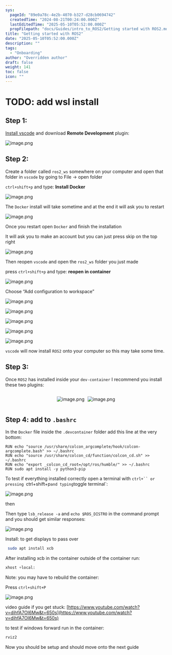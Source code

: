 ```yaml
---
sys:
  pageId: "89e0a78c-4e2b-4070-b327-d28cb0694742"
  createdTime: "2024-08-21T00:24:00.000Z"
  lastEditedTime: "2025-05-10T05:52:00.000Z"
  propFilepath: "docs/Guides/intro_to_ROS2/Getting started with ROS2.md"
title: "Getting started with ROS2"
date: "2025-05-10T05:52:00.000Z"
description: ""
tags:
  - "Onboarding"
author: "Overridden author"
draft: false
weight: 141
toc: false
icon: ""
---
```


# TODO: add wsl install

## Step 1:

[Install vscode](https://code.visualstudio.com/download) and download **Remote Development** plugin:

![image.png](https://prod-files-secure.s3.us-west-2.amazonaws.com/d518164a-d88e-44d1-a4ee-3adb3bd8bce0/efb52993-1881-4a40-b95e-6f020334f022/image.png?X-Amz-Algorithm=AWS4-HMAC-SHA256&X-Amz-Content-Sha256=UNSIGNED-PAYLOAD&X-Amz-Credential=ASIAZI2LB46622OYFK72%2F20250711%2Fus-west-2%2Fs3%2Faws4_request&X-Amz-Date=20250711T042658Z&X-Amz-Expires=3600&X-Amz-Security-Token=IQoJb3JpZ2luX2VjEMP%2F%2F%2F%2F%2F%2F%2F%2F%2F%2FwEaCXVzLXdlc3QtMiJHMEUCIQCUAdC5x%2F5jbDgeqEfNXxmp3bk%2BxSHO5G5wh9Gwajhm0QIgKNEBF5KUiqQxwjjkUnAHBiq16fUma48rx1mjjl2KnJwqiAQIzP%2F%2F%2F%2F%2F%2F%2F%2F%2F%2FARAAGgw2Mzc0MjMxODM4MDUiDMRgG5IfJdV4ri%2FuhCrcA0aJmn2iIGMAJYXpd5ZhIqMVSbfLVHZMRkMdJ5k%2BzJwC%2B38jOxllgtFZySDBFeETyrscnS3dc6JVeXV%2B4HMKg7blPZ%2FBPyswtLqh1d%2BOS%2FUV%2FXgo2M0b7iG8sbhF%2Ba%2BbLMM73wpDJmuM1IQ8wb%2F81QuvJqki%2FccTj71ZteUlKBsbcx7DqohUBpe8PuzVa%2FZX1LZylzMyc8Xa3OKnyjw9hYwB7Ozxo9vDAurLn9BS69uv4GYuTlCYItj%2BaxHo985lDOSwM8K4LqEKvEjMQBVBWi1dOUcmPP6sKEH90GdIexqwsVdqvYaPwyhOb7gmIfABjAXuAPWOaGxBuZBZUNHh06%2Fc5Y3EG%2FAgNkJJImbbtzW2gi%2BZvOzEdCH%2FrjIGCsGJpUUP3ocO7Ai%2FLOgHCvsx9ZCGwM5C3OhMLAD9ougMZp0Aj%2FArNaOQxuBgDecIsS4XnU6FXlkRRMFdDf5D4LAcpuM0elctBsbU2v6BdAddzHhwgj3bDraKi9%2BqZBXg6Y0WUSBR0CyxBreLHJKCwy6KDDR%2Fah32Y9dk9dJDJlkVsjctxTqJnTbH%2FvJUOB0IQVcLQqp759R0VxhMYu6awIQVG80BGZEOmLID4JFrNOFThiWGBp1C1c67LY1GWTIUMPH8wcMGOqUBQVH24yyM6UWKbDVEMuXGjOVMUpr8vbm37KsioWY%2FdmOubshYS50FqnZJkpbJ5H%2FloXS2v2HOQT6eTaLDcWelw5eEO9w5zXHuSLMaKWPg6Ay2ARBQObzuwSTbTPGerPva9ABL2POI1c%2BiGatvgavNe2y%2Fcw5OxXAgSXqp6G%2F38wlgF0rIeqh%2FbcEaLx3r4lmPpnhzE%2BWI5%2Bqnlnjg7SOYxO98gq23&X-Amz-Signature=56f426b0b02a1c69d969d5f714155bd795cbe2d2001726459e9b3dfbfb9d150d&X-Amz-SignedHeaders=host&x-amz-checksum-mode=ENABLED&x-id=GetObject)

## Step 2:

Create a folder called `ros2_ws` somewhere on your computer and open that folder in `vscode` by going to File → open folder 

`ctrl+shift+p` and type: **Install Docker**

![image.png](https://prod-files-secure.s3.us-west-2.amazonaws.com/d518164a-d88e-44d1-a4ee-3adb3bd8bce0/2269dc0e-1cd5-47ff-bceb-c04ad9b2eab0/image.png?X-Amz-Algorithm=AWS4-HMAC-SHA256&X-Amz-Content-Sha256=UNSIGNED-PAYLOAD&X-Amz-Credential=ASIAZI2LB46622OYFK72%2F20250711%2Fus-west-2%2Fs3%2Faws4_request&X-Amz-Date=20250711T042658Z&X-Amz-Expires=3600&X-Amz-Security-Token=IQoJb3JpZ2luX2VjEMP%2F%2F%2F%2F%2F%2F%2F%2F%2F%2FwEaCXVzLXdlc3QtMiJHMEUCIQCUAdC5x%2F5jbDgeqEfNXxmp3bk%2BxSHO5G5wh9Gwajhm0QIgKNEBF5KUiqQxwjjkUnAHBiq16fUma48rx1mjjl2KnJwqiAQIzP%2F%2F%2F%2F%2F%2F%2F%2F%2F%2FARAAGgw2Mzc0MjMxODM4MDUiDMRgG5IfJdV4ri%2FuhCrcA0aJmn2iIGMAJYXpd5ZhIqMVSbfLVHZMRkMdJ5k%2BzJwC%2B38jOxllgtFZySDBFeETyrscnS3dc6JVeXV%2B4HMKg7blPZ%2FBPyswtLqh1d%2BOS%2FUV%2FXgo2M0b7iG8sbhF%2Ba%2BbLMM73wpDJmuM1IQ8wb%2F81QuvJqki%2FccTj71ZteUlKBsbcx7DqohUBpe8PuzVa%2FZX1LZylzMyc8Xa3OKnyjw9hYwB7Ozxo9vDAurLn9BS69uv4GYuTlCYItj%2BaxHo985lDOSwM8K4LqEKvEjMQBVBWi1dOUcmPP6sKEH90GdIexqwsVdqvYaPwyhOb7gmIfABjAXuAPWOaGxBuZBZUNHh06%2Fc5Y3EG%2FAgNkJJImbbtzW2gi%2BZvOzEdCH%2FrjIGCsGJpUUP3ocO7Ai%2FLOgHCvsx9ZCGwM5C3OhMLAD9ougMZp0Aj%2FArNaOQxuBgDecIsS4XnU6FXlkRRMFdDf5D4LAcpuM0elctBsbU2v6BdAddzHhwgj3bDraKi9%2BqZBXg6Y0WUSBR0CyxBreLHJKCwy6KDDR%2Fah32Y9dk9dJDJlkVsjctxTqJnTbH%2FvJUOB0IQVcLQqp759R0VxhMYu6awIQVG80BGZEOmLID4JFrNOFThiWGBp1C1c67LY1GWTIUMPH8wcMGOqUBQVH24yyM6UWKbDVEMuXGjOVMUpr8vbm37KsioWY%2FdmOubshYS50FqnZJkpbJ5H%2FloXS2v2HOQT6eTaLDcWelw5eEO9w5zXHuSLMaKWPg6Ay2ARBQObzuwSTbTPGerPva9ABL2POI1c%2BiGatvgavNe2y%2Fcw5OxXAgSXqp6G%2F38wlgF0rIeqh%2FbcEaLx3r4lmPpnhzE%2BWI5%2Bqnlnjg7SOYxO98gq23&X-Amz-Signature=826d70e4ce066f624a55b36a18ed0de92123ac53c0a74ab17688b1561638e94f&X-Amz-SignedHeaders=host&x-amz-checksum-mode=ENABLED&x-id=GetObject)

The `Docker` install will take sometime and at the end it will ask you to restart

![image.png](https://prod-files-secure.s3.us-west-2.amazonaws.com/d518164a-d88e-44d1-a4ee-3adb3bd8bce0/ed233f78-be33-4b1f-b89c-9c346c0e961e/image.png?X-Amz-Algorithm=AWS4-HMAC-SHA256&X-Amz-Content-Sha256=UNSIGNED-PAYLOAD&X-Amz-Credential=ASIAZI2LB46622OYFK72%2F20250711%2Fus-west-2%2Fs3%2Faws4_request&X-Amz-Date=20250711T042658Z&X-Amz-Expires=3600&X-Amz-Security-Token=IQoJb3JpZ2luX2VjEMP%2F%2F%2F%2F%2F%2F%2F%2F%2F%2FwEaCXVzLXdlc3QtMiJHMEUCIQCUAdC5x%2F5jbDgeqEfNXxmp3bk%2BxSHO5G5wh9Gwajhm0QIgKNEBF5KUiqQxwjjkUnAHBiq16fUma48rx1mjjl2KnJwqiAQIzP%2F%2F%2F%2F%2F%2F%2F%2F%2F%2FARAAGgw2Mzc0MjMxODM4MDUiDMRgG5IfJdV4ri%2FuhCrcA0aJmn2iIGMAJYXpd5ZhIqMVSbfLVHZMRkMdJ5k%2BzJwC%2B38jOxllgtFZySDBFeETyrscnS3dc6JVeXV%2B4HMKg7blPZ%2FBPyswtLqh1d%2BOS%2FUV%2FXgo2M0b7iG8sbhF%2Ba%2BbLMM73wpDJmuM1IQ8wb%2F81QuvJqki%2FccTj71ZteUlKBsbcx7DqohUBpe8PuzVa%2FZX1LZylzMyc8Xa3OKnyjw9hYwB7Ozxo9vDAurLn9BS69uv4GYuTlCYItj%2BaxHo985lDOSwM8K4LqEKvEjMQBVBWi1dOUcmPP6sKEH90GdIexqwsVdqvYaPwyhOb7gmIfABjAXuAPWOaGxBuZBZUNHh06%2Fc5Y3EG%2FAgNkJJImbbtzW2gi%2BZvOzEdCH%2FrjIGCsGJpUUP3ocO7Ai%2FLOgHCvsx9ZCGwM5C3OhMLAD9ougMZp0Aj%2FArNaOQxuBgDecIsS4XnU6FXlkRRMFdDf5D4LAcpuM0elctBsbU2v6BdAddzHhwgj3bDraKi9%2BqZBXg6Y0WUSBR0CyxBreLHJKCwy6KDDR%2Fah32Y9dk9dJDJlkVsjctxTqJnTbH%2FvJUOB0IQVcLQqp759R0VxhMYu6awIQVG80BGZEOmLID4JFrNOFThiWGBp1C1c67LY1GWTIUMPH8wcMGOqUBQVH24yyM6UWKbDVEMuXGjOVMUpr8vbm37KsioWY%2FdmOubshYS50FqnZJkpbJ5H%2FloXS2v2HOQT6eTaLDcWelw5eEO9w5zXHuSLMaKWPg6Ay2ARBQObzuwSTbTPGerPva9ABL2POI1c%2BiGatvgavNe2y%2Fcw5OxXAgSXqp6G%2F38wlgF0rIeqh%2FbcEaLx3r4lmPpnhzE%2BWI5%2Bqnlnjg7SOYxO98gq23&X-Amz-Signature=e6eb2caad69c346b478bc81ba6617fab16230a347c94accfeccda66523fa8bcf&X-Amz-SignedHeaders=host&x-amz-checksum-mode=ENABLED&x-id=GetObject)

Once you restart open `Docker` and finish the installation

It will ask you to make an account but you can just press skip on the top right

![image.png](https://prod-files-secure.s3.us-west-2.amazonaws.com/d518164a-d88e-44d1-a4ee-3adb3bd8bce0/21010ad9-1659-4fd9-9f59-9932a09b2a3d/image.png?X-Amz-Algorithm=AWS4-HMAC-SHA256&X-Amz-Content-Sha256=UNSIGNED-PAYLOAD&X-Amz-Credential=ASIAZI2LB46622OYFK72%2F20250711%2Fus-west-2%2Fs3%2Faws4_request&X-Amz-Date=20250711T042658Z&X-Amz-Expires=3600&X-Amz-Security-Token=IQoJb3JpZ2luX2VjEMP%2F%2F%2F%2F%2F%2F%2F%2F%2F%2FwEaCXVzLXdlc3QtMiJHMEUCIQCUAdC5x%2F5jbDgeqEfNXxmp3bk%2BxSHO5G5wh9Gwajhm0QIgKNEBF5KUiqQxwjjkUnAHBiq16fUma48rx1mjjl2KnJwqiAQIzP%2F%2F%2F%2F%2F%2F%2F%2F%2F%2FARAAGgw2Mzc0MjMxODM4MDUiDMRgG5IfJdV4ri%2FuhCrcA0aJmn2iIGMAJYXpd5ZhIqMVSbfLVHZMRkMdJ5k%2BzJwC%2B38jOxllgtFZySDBFeETyrscnS3dc6JVeXV%2B4HMKg7blPZ%2FBPyswtLqh1d%2BOS%2FUV%2FXgo2M0b7iG8sbhF%2Ba%2BbLMM73wpDJmuM1IQ8wb%2F81QuvJqki%2FccTj71ZteUlKBsbcx7DqohUBpe8PuzVa%2FZX1LZylzMyc8Xa3OKnyjw9hYwB7Ozxo9vDAurLn9BS69uv4GYuTlCYItj%2BaxHo985lDOSwM8K4LqEKvEjMQBVBWi1dOUcmPP6sKEH90GdIexqwsVdqvYaPwyhOb7gmIfABjAXuAPWOaGxBuZBZUNHh06%2Fc5Y3EG%2FAgNkJJImbbtzW2gi%2BZvOzEdCH%2FrjIGCsGJpUUP3ocO7Ai%2FLOgHCvsx9ZCGwM5C3OhMLAD9ougMZp0Aj%2FArNaOQxuBgDecIsS4XnU6FXlkRRMFdDf5D4LAcpuM0elctBsbU2v6BdAddzHhwgj3bDraKi9%2BqZBXg6Y0WUSBR0CyxBreLHJKCwy6KDDR%2Fah32Y9dk9dJDJlkVsjctxTqJnTbH%2FvJUOB0IQVcLQqp759R0VxhMYu6awIQVG80BGZEOmLID4JFrNOFThiWGBp1C1c67LY1GWTIUMPH8wcMGOqUBQVH24yyM6UWKbDVEMuXGjOVMUpr8vbm37KsioWY%2FdmOubshYS50FqnZJkpbJ5H%2FloXS2v2HOQT6eTaLDcWelw5eEO9w5zXHuSLMaKWPg6Ay2ARBQObzuwSTbTPGerPva9ABL2POI1c%2BiGatvgavNe2y%2Fcw5OxXAgSXqp6G%2F38wlgF0rIeqh%2FbcEaLx3r4lmPpnhzE%2BWI5%2Bqnlnjg7SOYxO98gq23&X-Amz-Signature=bc4513e58394be17cddd491ab9925b9d76022d8ea1ef7829375b935603edf0f7&X-Amz-SignedHeaders=host&x-amz-checksum-mode=ENABLED&x-id=GetObject)

Then reopen `vscode` and open the `ros2_ws` folder you just made

press `ctrl+shift+p` and type: **reopen in container**

![image.png](https://prod-files-secure.s3.us-west-2.amazonaws.com/d518164a-d88e-44d1-a4ee-3adb3bd8bce0/4e93b8c2-41ad-488c-8095-c74205196118/image.png?X-Amz-Algorithm=AWS4-HMAC-SHA256&X-Amz-Content-Sha256=UNSIGNED-PAYLOAD&X-Amz-Credential=ASIAZI2LB46622OYFK72%2F20250711%2Fus-west-2%2Fs3%2Faws4_request&X-Amz-Date=20250711T042658Z&X-Amz-Expires=3600&X-Amz-Security-Token=IQoJb3JpZ2luX2VjEMP%2F%2F%2F%2F%2F%2F%2F%2F%2F%2FwEaCXVzLXdlc3QtMiJHMEUCIQCUAdC5x%2F5jbDgeqEfNXxmp3bk%2BxSHO5G5wh9Gwajhm0QIgKNEBF5KUiqQxwjjkUnAHBiq16fUma48rx1mjjl2KnJwqiAQIzP%2F%2F%2F%2F%2F%2F%2F%2F%2F%2FARAAGgw2Mzc0MjMxODM4MDUiDMRgG5IfJdV4ri%2FuhCrcA0aJmn2iIGMAJYXpd5ZhIqMVSbfLVHZMRkMdJ5k%2BzJwC%2B38jOxllgtFZySDBFeETyrscnS3dc6JVeXV%2B4HMKg7blPZ%2FBPyswtLqh1d%2BOS%2FUV%2FXgo2M0b7iG8sbhF%2Ba%2BbLMM73wpDJmuM1IQ8wb%2F81QuvJqki%2FccTj71ZteUlKBsbcx7DqohUBpe8PuzVa%2FZX1LZylzMyc8Xa3OKnyjw9hYwB7Ozxo9vDAurLn9BS69uv4GYuTlCYItj%2BaxHo985lDOSwM8K4LqEKvEjMQBVBWi1dOUcmPP6sKEH90GdIexqwsVdqvYaPwyhOb7gmIfABjAXuAPWOaGxBuZBZUNHh06%2Fc5Y3EG%2FAgNkJJImbbtzW2gi%2BZvOzEdCH%2FrjIGCsGJpUUP3ocO7Ai%2FLOgHCvsx9ZCGwM5C3OhMLAD9ougMZp0Aj%2FArNaOQxuBgDecIsS4XnU6FXlkRRMFdDf5D4LAcpuM0elctBsbU2v6BdAddzHhwgj3bDraKi9%2BqZBXg6Y0WUSBR0CyxBreLHJKCwy6KDDR%2Fah32Y9dk9dJDJlkVsjctxTqJnTbH%2FvJUOB0IQVcLQqp759R0VxhMYu6awIQVG80BGZEOmLID4JFrNOFThiWGBp1C1c67LY1GWTIUMPH8wcMGOqUBQVH24yyM6UWKbDVEMuXGjOVMUpr8vbm37KsioWY%2FdmOubshYS50FqnZJkpbJ5H%2FloXS2v2HOQT6eTaLDcWelw5eEO9w5zXHuSLMaKWPg6Ay2ARBQObzuwSTbTPGerPva9ABL2POI1c%2BiGatvgavNe2y%2Fcw5OxXAgSXqp6G%2F38wlgF0rIeqh%2FbcEaLx3r4lmPpnhzE%2BWI5%2Bqnlnjg7SOYxO98gq23&X-Amz-Signature=913bc253dbaa5fa929352e29196eececd0f151f009286b64f65616a93f742696&X-Amz-SignedHeaders=host&x-amz-checksum-mode=ENABLED&x-id=GetObject)

Choose “Add configuration to workspace”

![image.png](https://prod-files-secure.s3.us-west-2.amazonaws.com/d518164a-d88e-44d1-a4ee-3adb3bd8bce0/9560b282-5060-4989-ba37-97e7b2c22476/image.png?X-Amz-Algorithm=AWS4-HMAC-SHA256&X-Amz-Content-Sha256=UNSIGNED-PAYLOAD&X-Amz-Credential=ASIAZI2LB46622OYFK72%2F20250711%2Fus-west-2%2Fs3%2Faws4_request&X-Amz-Date=20250711T042658Z&X-Amz-Expires=3600&X-Amz-Security-Token=IQoJb3JpZ2luX2VjEMP%2F%2F%2F%2F%2F%2F%2F%2F%2F%2FwEaCXVzLXdlc3QtMiJHMEUCIQCUAdC5x%2F5jbDgeqEfNXxmp3bk%2BxSHO5G5wh9Gwajhm0QIgKNEBF5KUiqQxwjjkUnAHBiq16fUma48rx1mjjl2KnJwqiAQIzP%2F%2F%2F%2F%2F%2F%2F%2F%2F%2FARAAGgw2Mzc0MjMxODM4MDUiDMRgG5IfJdV4ri%2FuhCrcA0aJmn2iIGMAJYXpd5ZhIqMVSbfLVHZMRkMdJ5k%2BzJwC%2B38jOxllgtFZySDBFeETyrscnS3dc6JVeXV%2B4HMKg7blPZ%2FBPyswtLqh1d%2BOS%2FUV%2FXgo2M0b7iG8sbhF%2Ba%2BbLMM73wpDJmuM1IQ8wb%2F81QuvJqki%2FccTj71ZteUlKBsbcx7DqohUBpe8PuzVa%2FZX1LZylzMyc8Xa3OKnyjw9hYwB7Ozxo9vDAurLn9BS69uv4GYuTlCYItj%2BaxHo985lDOSwM8K4LqEKvEjMQBVBWi1dOUcmPP6sKEH90GdIexqwsVdqvYaPwyhOb7gmIfABjAXuAPWOaGxBuZBZUNHh06%2Fc5Y3EG%2FAgNkJJImbbtzW2gi%2BZvOzEdCH%2FrjIGCsGJpUUP3ocO7Ai%2FLOgHCvsx9ZCGwM5C3OhMLAD9ougMZp0Aj%2FArNaOQxuBgDecIsS4XnU6FXlkRRMFdDf5D4LAcpuM0elctBsbU2v6BdAddzHhwgj3bDraKi9%2BqZBXg6Y0WUSBR0CyxBreLHJKCwy6KDDR%2Fah32Y9dk9dJDJlkVsjctxTqJnTbH%2FvJUOB0IQVcLQqp759R0VxhMYu6awIQVG80BGZEOmLID4JFrNOFThiWGBp1C1c67LY1GWTIUMPH8wcMGOqUBQVH24yyM6UWKbDVEMuXGjOVMUpr8vbm37KsioWY%2FdmOubshYS50FqnZJkpbJ5H%2FloXS2v2HOQT6eTaLDcWelw5eEO9w5zXHuSLMaKWPg6Ay2ARBQObzuwSTbTPGerPva9ABL2POI1c%2BiGatvgavNe2y%2Fcw5OxXAgSXqp6G%2F38wlgF0rIeqh%2FbcEaLx3r4lmPpnhzE%2BWI5%2Bqnlnjg7SOYxO98gq23&X-Amz-Signature=5898e049974b02ad01ac9e096f96f6ef6dc3ed09da1e1afb1a7e2c3e50c8f2ee&X-Amz-SignedHeaders=host&x-amz-checksum-mode=ENABLED&x-id=GetObject)

![image.png](https://prod-files-secure.s3.us-west-2.amazonaws.com/d518164a-d88e-44d1-a4ee-3adb3bd8bce0/2ee63f81-886b-48e8-a553-dc6e5eac99e4/image.png?X-Amz-Algorithm=AWS4-HMAC-SHA256&X-Amz-Content-Sha256=UNSIGNED-PAYLOAD&X-Amz-Credential=ASIAZI2LB46622OYFK72%2F20250711%2Fus-west-2%2Fs3%2Faws4_request&X-Amz-Date=20250711T042658Z&X-Amz-Expires=3600&X-Amz-Security-Token=IQoJb3JpZ2luX2VjEMP%2F%2F%2F%2F%2F%2F%2F%2F%2F%2FwEaCXVzLXdlc3QtMiJHMEUCIQCUAdC5x%2F5jbDgeqEfNXxmp3bk%2BxSHO5G5wh9Gwajhm0QIgKNEBF5KUiqQxwjjkUnAHBiq16fUma48rx1mjjl2KnJwqiAQIzP%2F%2F%2F%2F%2F%2F%2F%2F%2F%2FARAAGgw2Mzc0MjMxODM4MDUiDMRgG5IfJdV4ri%2FuhCrcA0aJmn2iIGMAJYXpd5ZhIqMVSbfLVHZMRkMdJ5k%2BzJwC%2B38jOxllgtFZySDBFeETyrscnS3dc6JVeXV%2B4HMKg7blPZ%2FBPyswtLqh1d%2BOS%2FUV%2FXgo2M0b7iG8sbhF%2Ba%2BbLMM73wpDJmuM1IQ8wb%2F81QuvJqki%2FccTj71ZteUlKBsbcx7DqohUBpe8PuzVa%2FZX1LZylzMyc8Xa3OKnyjw9hYwB7Ozxo9vDAurLn9BS69uv4GYuTlCYItj%2BaxHo985lDOSwM8K4LqEKvEjMQBVBWi1dOUcmPP6sKEH90GdIexqwsVdqvYaPwyhOb7gmIfABjAXuAPWOaGxBuZBZUNHh06%2Fc5Y3EG%2FAgNkJJImbbtzW2gi%2BZvOzEdCH%2FrjIGCsGJpUUP3ocO7Ai%2FLOgHCvsx9ZCGwM5C3OhMLAD9ougMZp0Aj%2FArNaOQxuBgDecIsS4XnU6FXlkRRMFdDf5D4LAcpuM0elctBsbU2v6BdAddzHhwgj3bDraKi9%2BqZBXg6Y0WUSBR0CyxBreLHJKCwy6KDDR%2Fah32Y9dk9dJDJlkVsjctxTqJnTbH%2FvJUOB0IQVcLQqp759R0VxhMYu6awIQVG80BGZEOmLID4JFrNOFThiWGBp1C1c67LY1GWTIUMPH8wcMGOqUBQVH24yyM6UWKbDVEMuXGjOVMUpr8vbm37KsioWY%2FdmOubshYS50FqnZJkpbJ5H%2FloXS2v2HOQT6eTaLDcWelw5eEO9w5zXHuSLMaKWPg6Ay2ARBQObzuwSTbTPGerPva9ABL2POI1c%2BiGatvgavNe2y%2Fcw5OxXAgSXqp6G%2F38wlgF0rIeqh%2FbcEaLx3r4lmPpnhzE%2BWI5%2Bqnlnjg7SOYxO98gq23&X-Amz-Signature=bc702364056b2ab83b15543b17a7bbdd8870df92a4fbdd44e931d5945fb0bf6b&X-Amz-SignedHeaders=host&x-amz-checksum-mode=ENABLED&x-id=GetObject)

![image.png](https://prod-files-secure.s3.us-west-2.amazonaws.com/d518164a-d88e-44d1-a4ee-3adb3bd8bce0/ae1580b2-b048-407e-aed9-b584224a7a04/image.png?X-Amz-Algorithm=AWS4-HMAC-SHA256&X-Amz-Content-Sha256=UNSIGNED-PAYLOAD&X-Amz-Credential=ASIAZI2LB46622OYFK72%2F20250711%2Fus-west-2%2Fs3%2Faws4_request&X-Amz-Date=20250711T042658Z&X-Amz-Expires=3600&X-Amz-Security-Token=IQoJb3JpZ2luX2VjEMP%2F%2F%2F%2F%2F%2F%2F%2F%2F%2FwEaCXVzLXdlc3QtMiJHMEUCIQCUAdC5x%2F5jbDgeqEfNXxmp3bk%2BxSHO5G5wh9Gwajhm0QIgKNEBF5KUiqQxwjjkUnAHBiq16fUma48rx1mjjl2KnJwqiAQIzP%2F%2F%2F%2F%2F%2F%2F%2F%2F%2FARAAGgw2Mzc0MjMxODM4MDUiDMRgG5IfJdV4ri%2FuhCrcA0aJmn2iIGMAJYXpd5ZhIqMVSbfLVHZMRkMdJ5k%2BzJwC%2B38jOxllgtFZySDBFeETyrscnS3dc6JVeXV%2B4HMKg7blPZ%2FBPyswtLqh1d%2BOS%2FUV%2FXgo2M0b7iG8sbhF%2Ba%2BbLMM73wpDJmuM1IQ8wb%2F81QuvJqki%2FccTj71ZteUlKBsbcx7DqohUBpe8PuzVa%2FZX1LZylzMyc8Xa3OKnyjw9hYwB7Ozxo9vDAurLn9BS69uv4GYuTlCYItj%2BaxHo985lDOSwM8K4LqEKvEjMQBVBWi1dOUcmPP6sKEH90GdIexqwsVdqvYaPwyhOb7gmIfABjAXuAPWOaGxBuZBZUNHh06%2Fc5Y3EG%2FAgNkJJImbbtzW2gi%2BZvOzEdCH%2FrjIGCsGJpUUP3ocO7Ai%2FLOgHCvsx9ZCGwM5C3OhMLAD9ougMZp0Aj%2FArNaOQxuBgDecIsS4XnU6FXlkRRMFdDf5D4LAcpuM0elctBsbU2v6BdAddzHhwgj3bDraKi9%2BqZBXg6Y0WUSBR0CyxBreLHJKCwy6KDDR%2Fah32Y9dk9dJDJlkVsjctxTqJnTbH%2FvJUOB0IQVcLQqp759R0VxhMYu6awIQVG80BGZEOmLID4JFrNOFThiWGBp1C1c67LY1GWTIUMPH8wcMGOqUBQVH24yyM6UWKbDVEMuXGjOVMUpr8vbm37KsioWY%2FdmOubshYS50FqnZJkpbJ5H%2FloXS2v2HOQT6eTaLDcWelw5eEO9w5zXHuSLMaKWPg6Ay2ARBQObzuwSTbTPGerPva9ABL2POI1c%2BiGatvgavNe2y%2Fcw5OxXAgSXqp6G%2F38wlgF0rIeqh%2FbcEaLx3r4lmPpnhzE%2BWI5%2Bqnlnjg7SOYxO98gq23&X-Amz-Signature=18203a79c3ede515172b2cf4a6a315938e5bf32f5e585c5c7f5ff62a036bd624&X-Amz-SignedHeaders=host&x-amz-checksum-mode=ENABLED&x-id=GetObject)

![image.png](https://prod-files-secure.s3.us-west-2.amazonaws.com/d518164a-d88e-44d1-a4ee-3adb3bd8bce0/53255b28-f75e-430f-b9e3-c0ac8577e42b/image.png?X-Amz-Algorithm=AWS4-HMAC-SHA256&X-Amz-Content-Sha256=UNSIGNED-PAYLOAD&X-Amz-Credential=ASIAZI2LB46622OYFK72%2F20250711%2Fus-west-2%2Fs3%2Faws4_request&X-Amz-Date=20250711T042658Z&X-Amz-Expires=3600&X-Amz-Security-Token=IQoJb3JpZ2luX2VjEMP%2F%2F%2F%2F%2F%2F%2F%2F%2F%2FwEaCXVzLXdlc3QtMiJHMEUCIQCUAdC5x%2F5jbDgeqEfNXxmp3bk%2BxSHO5G5wh9Gwajhm0QIgKNEBF5KUiqQxwjjkUnAHBiq16fUma48rx1mjjl2KnJwqiAQIzP%2F%2F%2F%2F%2F%2F%2F%2F%2F%2FARAAGgw2Mzc0MjMxODM4MDUiDMRgG5IfJdV4ri%2FuhCrcA0aJmn2iIGMAJYXpd5ZhIqMVSbfLVHZMRkMdJ5k%2BzJwC%2B38jOxllgtFZySDBFeETyrscnS3dc6JVeXV%2B4HMKg7blPZ%2FBPyswtLqh1d%2BOS%2FUV%2FXgo2M0b7iG8sbhF%2Ba%2BbLMM73wpDJmuM1IQ8wb%2F81QuvJqki%2FccTj71ZteUlKBsbcx7DqohUBpe8PuzVa%2FZX1LZylzMyc8Xa3OKnyjw9hYwB7Ozxo9vDAurLn9BS69uv4GYuTlCYItj%2BaxHo985lDOSwM8K4LqEKvEjMQBVBWi1dOUcmPP6sKEH90GdIexqwsVdqvYaPwyhOb7gmIfABjAXuAPWOaGxBuZBZUNHh06%2Fc5Y3EG%2FAgNkJJImbbtzW2gi%2BZvOzEdCH%2FrjIGCsGJpUUP3ocO7Ai%2FLOgHCvsx9ZCGwM5C3OhMLAD9ougMZp0Aj%2FArNaOQxuBgDecIsS4XnU6FXlkRRMFdDf5D4LAcpuM0elctBsbU2v6BdAddzHhwgj3bDraKi9%2BqZBXg6Y0WUSBR0CyxBreLHJKCwy6KDDR%2Fah32Y9dk9dJDJlkVsjctxTqJnTbH%2FvJUOB0IQVcLQqp759R0VxhMYu6awIQVG80BGZEOmLID4JFrNOFThiWGBp1C1c67LY1GWTIUMPH8wcMGOqUBQVH24yyM6UWKbDVEMuXGjOVMUpr8vbm37KsioWY%2FdmOubshYS50FqnZJkpbJ5H%2FloXS2v2HOQT6eTaLDcWelw5eEO9w5zXHuSLMaKWPg6Ay2ARBQObzuwSTbTPGerPva9ABL2POI1c%2BiGatvgavNe2y%2Fcw5OxXAgSXqp6G%2F38wlgF0rIeqh%2FbcEaLx3r4lmPpnhzE%2BWI5%2Bqnlnjg7SOYxO98gq23&X-Amz-Signature=420adda37ac3ca97a6e07f479349532ec30daac6c27c02a36084fa4ae303129f&X-Amz-SignedHeaders=host&x-amz-checksum-mode=ENABLED&x-id=GetObject)

![image.png](https://prod-files-secure.s3.us-west-2.amazonaws.com/d518164a-d88e-44d1-a4ee-3adb3bd8bce0/7c562767-5af9-4ffb-97d1-327bcdf4ee00/image.png?X-Amz-Algorithm=AWS4-HMAC-SHA256&X-Amz-Content-Sha256=UNSIGNED-PAYLOAD&X-Amz-Credential=ASIAZI2LB46622OYFK72%2F20250711%2Fus-west-2%2Fs3%2Faws4_request&X-Amz-Date=20250711T042658Z&X-Amz-Expires=3600&X-Amz-Security-Token=IQoJb3JpZ2luX2VjEMP%2F%2F%2F%2F%2F%2F%2F%2F%2F%2FwEaCXVzLXdlc3QtMiJHMEUCIQCUAdC5x%2F5jbDgeqEfNXxmp3bk%2BxSHO5G5wh9Gwajhm0QIgKNEBF5KUiqQxwjjkUnAHBiq16fUma48rx1mjjl2KnJwqiAQIzP%2F%2F%2F%2F%2F%2F%2F%2F%2F%2FARAAGgw2Mzc0MjMxODM4MDUiDMRgG5IfJdV4ri%2FuhCrcA0aJmn2iIGMAJYXpd5ZhIqMVSbfLVHZMRkMdJ5k%2BzJwC%2B38jOxllgtFZySDBFeETyrscnS3dc6JVeXV%2B4HMKg7blPZ%2FBPyswtLqh1d%2BOS%2FUV%2FXgo2M0b7iG8sbhF%2Ba%2BbLMM73wpDJmuM1IQ8wb%2F81QuvJqki%2FccTj71ZteUlKBsbcx7DqohUBpe8PuzVa%2FZX1LZylzMyc8Xa3OKnyjw9hYwB7Ozxo9vDAurLn9BS69uv4GYuTlCYItj%2BaxHo985lDOSwM8K4LqEKvEjMQBVBWi1dOUcmPP6sKEH90GdIexqwsVdqvYaPwyhOb7gmIfABjAXuAPWOaGxBuZBZUNHh06%2Fc5Y3EG%2FAgNkJJImbbtzW2gi%2BZvOzEdCH%2FrjIGCsGJpUUP3ocO7Ai%2FLOgHCvsx9ZCGwM5C3OhMLAD9ougMZp0Aj%2FArNaOQxuBgDecIsS4XnU6FXlkRRMFdDf5D4LAcpuM0elctBsbU2v6BdAddzHhwgj3bDraKi9%2BqZBXg6Y0WUSBR0CyxBreLHJKCwy6KDDR%2Fah32Y9dk9dJDJlkVsjctxTqJnTbH%2FvJUOB0IQVcLQqp759R0VxhMYu6awIQVG80BGZEOmLID4JFrNOFThiWGBp1C1c67LY1GWTIUMPH8wcMGOqUBQVH24yyM6UWKbDVEMuXGjOVMUpr8vbm37KsioWY%2FdmOubshYS50FqnZJkpbJ5H%2FloXS2v2HOQT6eTaLDcWelw5eEO9w5zXHuSLMaKWPg6Ay2ARBQObzuwSTbTPGerPva9ABL2POI1c%2BiGatvgavNe2y%2Fcw5OxXAgSXqp6G%2F38wlgF0rIeqh%2FbcEaLx3r4lmPpnhzE%2BWI5%2Bqnlnjg7SOYxO98gq23&X-Amz-Signature=3bedb78da2f0c2d627de6a32efdb790e75c61ce181b541c6b138e665b59aadc9&X-Amz-SignedHeaders=host&x-amz-checksum-mode=ENABLED&x-id=GetObject)

`vscode` will now install `ROS2` onto your computer so this may take some time.

## Step 3:

Once `ROS2` has installed inside your `dev-container` I recommend you install these two plugins:

<div style="display: flex;flex-direction: row; column-gap:10px; max-width: 630px;justify-content: center;">
<div>

![image.png](https://prod-files-secure.s3.us-west-2.amazonaws.com/d518164a-d88e-44d1-a4ee-3adb3bd8bce0/3fc3d550-5a54-4ba1-ba6b-faa01cdb7369/image.png?X-Amz-Algorithm=AWS4-HMAC-SHA256&X-Amz-Content-Sha256=UNSIGNED-PAYLOAD&X-Amz-Credential=ASIAZI2LB4664SPOCAJD%2F20250711%2Fus-west-2%2Fs3%2Faws4_request&X-Amz-Date=20250711T042701Z&X-Amz-Expires=3600&X-Amz-Security-Token=IQoJb3JpZ2luX2VjEMP%2F%2F%2F%2F%2F%2F%2F%2F%2F%2FwEaCXVzLXdlc3QtMiJHMEUCIClivJMG08Jj0crPd6xRA5VvH9csSHHjA1YvTZByJBSqAiEAnDLCk2KkaQD1Bx0TR6y9QbmxCk5T81zy%2FNCRTyLtt2YqiAQIzP%2F%2F%2F%2F%2F%2F%2F%2F%2F%2FARAAGgw2Mzc0MjMxODM4MDUiDOGJ%2BP9bfYGklaPpASrcA2ptQbCUKIl5dDdc%2F24d5%2Bxomx3UOBxu0omVDWkXqV0%2BXjokRSlGB%2FzPEQ52XX8UHJG5QQr6uxSOADybzKhBC1syHOG6IVE9G72RxRzLpsr%2Fpvkls9gCVyLrLwTD2u9mCI5a1BSvZIO0NQIXFczSysNH02MXn%2Br75o2t8gJ8GLG1AU4MIO0HpK79czRtFusl6z2wQAIOZoakbNn7e8RLTkykcoaXIqABTnBW3qXbl6uXv5Yo0zgx78fEMEEoxNZJ%2BoQGCEWF4DHIiF8yEsw47MN04JqOe0ibwHP6Tpb2jDJYvuC%2FkLGCguIYdrY%2F51P80TvPOaHp0JxY%2FDV1bQObKuTCyVTOr1Zn%2BodIGMHFsX4aNsnn%2BatjI4ijbxZNNAM1RDRd3tDPv61CIcsYNT%2FpLWM124RhHTnfqpQfqlKGrwz7ErtmCKMHLp3dYSDLmDx91EdbZj12IkNB8vYhMNPDVKDM9j3ZilmY2APaZva6R84x1NqGQbpwHcv5gX1ZdXO0e1ZXeoRYp6HdHMJHA7pCheXjpYbBWGYrMwPC%2BFL5oeFEkhQJhC%2F1HP1Btm8MDI4VuPcZVVni2p413wi3SdPAf2xpeHTZeLqzqLiktD%2F8kAKOuAlgWybk489S%2Fbt6MPj8wcMGOqUBwEkbNgiBNmjKUUVWJx7Tjel%2BJWlVpqsy5MIZJtLT8UxzjUUH%2BX8O03%2FEkq669Q%2BXp8NPBJOXp0OHEtFJAsVboPXkuKE4rzU0oAnjvKHiBqs04%2F1SfPrbpVlJ5ZEDhK1%2B4Y3kMOZaqlBwCIsOkSSpZMP4q7Xm1muspKZa987W%2BNO1Ns4gjzUHDTSA0ARWocn8LHhINIFN3%2FHO9lm5ZjDHIoOrEcL1&X-Amz-Signature=fabac709ff58cb192a150522fe943466544563536c01f0656facd4650527b459&X-Amz-SignedHeaders=host&x-amz-checksum-mode=ENABLED&x-id=GetObject)

</div>
<div>

![image.png](https://prod-files-secure.s3.us-west-2.amazonaws.com/d518164a-d88e-44d1-a4ee-3adb3bd8bce0/d994cc66-13c2-4093-a5a3-f84cf4601a82/image.png?X-Amz-Algorithm=AWS4-HMAC-SHA256&X-Amz-Content-Sha256=UNSIGNED-PAYLOAD&X-Amz-Credential=ASIAZI2LB466RTJY4D2D%2F20250711%2Fus-west-2%2Fs3%2Faws4_request&X-Amz-Date=20250711T042701Z&X-Amz-Expires=3600&X-Amz-Security-Token=IQoJb3JpZ2luX2VjEMP%2F%2F%2F%2F%2F%2F%2F%2F%2F%2FwEaCXVzLXdlc3QtMiJHMEUCIQCT6CPerx1Vw%2BoCqAdY%2BmDdpmyIU1UO2uJO2rGQK%2FxFQgIgO2eAWSdekl7BTtdx10DmcCnwxTYXB2EVzkNCBh0p488qiAQIzP%2F%2F%2F%2F%2F%2F%2F%2F%2F%2FARAAGgw2Mzc0MjMxODM4MDUiDEwfhgn0QfRlPaiZTyrcA9kQAAOpe%2FChiqICoiLZiGjvNG6tbLZzXaEP2Smc4eRfqZMOm4x1Qvexg11ROc5up4WSJokOasxMT1698xJfD0sGA1yJyhvoMynN8Uv7Cqk8YkubIQU0V4Tm9UIhdca3AL6oNMqfSf%2BS%2FkS1FZA9KMn8DlwcVGUMHcPQJt4FvUXavSDLENslSHVyoaAyRZSmdNvKeEsdDxBxfsgKqf2qLTbr1oJmsOeihV5FXJqMaJqfqvVDLD8w604zhfvFK9qcFsYCmHRIn%2FdXMIWYDzyC%2FAA9UkyNWKEJFVpEJvxwnm8mAftql6cpO8NAYRK2l0kHCOIrQ9UgO5fFHGXxWM6HkJtL%2FV9W8dQDztCxyfhOH74OR8mVKlhOAW5okLywhSFp%2B%2FPcYSruABZZLwm6cp5%2BzxPTXyj5M2dqob%2FiZp9ISZlT1MVXLVSO876nMWpP22VnJl2HTIeAputa7eDVkzIm0S8M6Em8PVDA8EqGtzSMQHrY6yeTnwCRG76k9h07QsxTvBvsDbdBf3WbtNwiDlHiesdz2orxazQVlNSzCept7Ph0EiEJGOdRnYj57Zre57wrO%2FesKl0FRuphirVWo3d6FXcsd27YC1nOCjtegWk9TeOfh5Vg5ed7ebyjOs5mMMH8wcMGOqUBLCjAOTAz68mzeMSPSH9qMH8%2FW5q7i7%2BrL9g6bBaqnfORVfowBlnOyrVvw4fPObX6t6OUKaCr4oHcOYW6sea5q9OoglRG2sVxiJRnLm2j3ZN3x3m%2BYR4NOIMmf%2BgJtmwDJnymrQjGYhfr0aWdSAatbGiQurba4CjshvwUI%2FbuaR9yzZ54X9ONyRmB3FIn%2BtzRd%2FWrTk039jzPeSC3cSguE%2B8QScw6&X-Amz-Signature=9aebc5596486f8bea7f7b5863213689ba4772097afd127104d3245afbc2b80de&X-Amz-SignedHeaders=host&x-amz-checksum-mode=ENABLED&x-id=GetObject)

</div>
</div>

## Step 4: add to `.bashrc`

In the `Docker` file inside the `.devcontainer` folder add this line at the very bottom: 

```docker
RUN echo "source /usr/share/colcon_argcomplete/hook/colcon-argcomplete.bash" >> ~/.bashrc
RUN echo "source /usr/share/colcon_cd/function/colcon_cd.sh" >> ~/.bashrc
RUN echo "export _colcon_cd_root=/opt/ros/humble/" >> ~/.bashrc
RUN sudo apt install -y python3-pip 
```

To test if everything installed correctly open a terminal with `ctrl+`` or pressing `ctrl+shift+p` and typing `toggle terminal`:

![image.png](https://prod-files-secure.s3.us-west-2.amazonaws.com/d518164a-d88e-44d1-a4ee-3adb3bd8bce0/6a4943d8-b04e-4c02-9a58-775f3384d1a5/image.png?X-Amz-Algorithm=AWS4-HMAC-SHA256&X-Amz-Content-Sha256=UNSIGNED-PAYLOAD&X-Amz-Credential=ASIAZI2LB46622OYFK72%2F20250711%2Fus-west-2%2Fs3%2Faws4_request&X-Amz-Date=20250711T042658Z&X-Amz-Expires=3600&X-Amz-Security-Token=IQoJb3JpZ2luX2VjEMP%2F%2F%2F%2F%2F%2F%2F%2F%2F%2FwEaCXVzLXdlc3QtMiJHMEUCIQCUAdC5x%2F5jbDgeqEfNXxmp3bk%2BxSHO5G5wh9Gwajhm0QIgKNEBF5KUiqQxwjjkUnAHBiq16fUma48rx1mjjl2KnJwqiAQIzP%2F%2F%2F%2F%2F%2F%2F%2F%2F%2FARAAGgw2Mzc0MjMxODM4MDUiDMRgG5IfJdV4ri%2FuhCrcA0aJmn2iIGMAJYXpd5ZhIqMVSbfLVHZMRkMdJ5k%2BzJwC%2B38jOxllgtFZySDBFeETyrscnS3dc6JVeXV%2B4HMKg7blPZ%2FBPyswtLqh1d%2BOS%2FUV%2FXgo2M0b7iG8sbhF%2Ba%2BbLMM73wpDJmuM1IQ8wb%2F81QuvJqki%2FccTj71ZteUlKBsbcx7DqohUBpe8PuzVa%2FZX1LZylzMyc8Xa3OKnyjw9hYwB7Ozxo9vDAurLn9BS69uv4GYuTlCYItj%2BaxHo985lDOSwM8K4LqEKvEjMQBVBWi1dOUcmPP6sKEH90GdIexqwsVdqvYaPwyhOb7gmIfABjAXuAPWOaGxBuZBZUNHh06%2Fc5Y3EG%2FAgNkJJImbbtzW2gi%2BZvOzEdCH%2FrjIGCsGJpUUP3ocO7Ai%2FLOgHCvsx9ZCGwM5C3OhMLAD9ougMZp0Aj%2FArNaOQxuBgDecIsS4XnU6FXlkRRMFdDf5D4LAcpuM0elctBsbU2v6BdAddzHhwgj3bDraKi9%2BqZBXg6Y0WUSBR0CyxBreLHJKCwy6KDDR%2Fah32Y9dk9dJDJlkVsjctxTqJnTbH%2FvJUOB0IQVcLQqp759R0VxhMYu6awIQVG80BGZEOmLID4JFrNOFThiWGBp1C1c67LY1GWTIUMPH8wcMGOqUBQVH24yyM6UWKbDVEMuXGjOVMUpr8vbm37KsioWY%2FdmOubshYS50FqnZJkpbJ5H%2FloXS2v2HOQT6eTaLDcWelw5eEO9w5zXHuSLMaKWPg6Ay2ARBQObzuwSTbTPGerPva9ABL2POI1c%2BiGatvgavNe2y%2Fcw5OxXAgSXqp6G%2F38wlgF0rIeqh%2FbcEaLx3r4lmPpnhzE%2BWI5%2Bqnlnjg7SOYxO98gq23&X-Amz-Signature=cd67e8c57d3ee262e33c9b340c977e6de5aec4852d4f90cc9fd796d411b48be1&X-Amz-SignedHeaders=host&x-amz-checksum-mode=ENABLED&x-id=GetObject)

then 

Then type `lsb_release -a` and `echo $ROS_DISTRO` in the command prompt and you should get similar responses:

![image.png](https://prod-files-secure.s3.us-west-2.amazonaws.com/d518164a-d88e-44d1-a4ee-3adb3bd8bce0/3e635dec-a805-4e85-8b9e-d000e5b71a4e/image.png?X-Amz-Algorithm=AWS4-HMAC-SHA256&X-Amz-Content-Sha256=UNSIGNED-PAYLOAD&X-Amz-Credential=ASIAZI2LB46622OYFK72%2F20250711%2Fus-west-2%2Fs3%2Faws4_request&X-Amz-Date=20250711T042658Z&X-Amz-Expires=3600&X-Amz-Security-Token=IQoJb3JpZ2luX2VjEMP%2F%2F%2F%2F%2F%2F%2F%2F%2F%2FwEaCXVzLXdlc3QtMiJHMEUCIQCUAdC5x%2F5jbDgeqEfNXxmp3bk%2BxSHO5G5wh9Gwajhm0QIgKNEBF5KUiqQxwjjkUnAHBiq16fUma48rx1mjjl2KnJwqiAQIzP%2F%2F%2F%2F%2F%2F%2F%2F%2F%2FARAAGgw2Mzc0MjMxODM4MDUiDMRgG5IfJdV4ri%2FuhCrcA0aJmn2iIGMAJYXpd5ZhIqMVSbfLVHZMRkMdJ5k%2BzJwC%2B38jOxllgtFZySDBFeETyrscnS3dc6JVeXV%2B4HMKg7blPZ%2FBPyswtLqh1d%2BOS%2FUV%2FXgo2M0b7iG8sbhF%2Ba%2BbLMM73wpDJmuM1IQ8wb%2F81QuvJqki%2FccTj71ZteUlKBsbcx7DqohUBpe8PuzVa%2FZX1LZylzMyc8Xa3OKnyjw9hYwB7Ozxo9vDAurLn9BS69uv4GYuTlCYItj%2BaxHo985lDOSwM8K4LqEKvEjMQBVBWi1dOUcmPP6sKEH90GdIexqwsVdqvYaPwyhOb7gmIfABjAXuAPWOaGxBuZBZUNHh06%2Fc5Y3EG%2FAgNkJJImbbtzW2gi%2BZvOzEdCH%2FrjIGCsGJpUUP3ocO7Ai%2FLOgHCvsx9ZCGwM5C3OhMLAD9ougMZp0Aj%2FArNaOQxuBgDecIsS4XnU6FXlkRRMFdDf5D4LAcpuM0elctBsbU2v6BdAddzHhwgj3bDraKi9%2BqZBXg6Y0WUSBR0CyxBreLHJKCwy6KDDR%2Fah32Y9dk9dJDJlkVsjctxTqJnTbH%2FvJUOB0IQVcLQqp759R0VxhMYu6awIQVG80BGZEOmLID4JFrNOFThiWGBp1C1c67LY1GWTIUMPH8wcMGOqUBQVH24yyM6UWKbDVEMuXGjOVMUpr8vbm37KsioWY%2FdmOubshYS50FqnZJkpbJ5H%2FloXS2v2HOQT6eTaLDcWelw5eEO9w5zXHuSLMaKWPg6Ay2ARBQObzuwSTbTPGerPva9ABL2POI1c%2BiGatvgavNe2y%2Fcw5OxXAgSXqp6G%2F38wlgF0rIeqh%2FbcEaLx3r4lmPpnhzE%2BWI5%2Bqnlnjg7SOYxO98gq23&X-Amz-Signature=b8d04db4a01975239f4284abf2c1410e4dac17c2ec0d402d739be549474887d4&X-Amz-SignedHeaders=host&x-amz-checksum-mode=ENABLED&x-id=GetObject)

Install:  to get displays to pass over

```bash
 sudo apt install xcb
```

After installing xcb in the container outside of the container run:

```python
xhost +local:
```

Note: you may have to rebuild the container:

Press `ctrl+shift+P`

![image.png](https://prod-files-secure.s3.us-west-2.amazonaws.com/d518164a-d88e-44d1-a4ee-3adb3bd8bce0/6c2be660-2618-4c38-9c26-53554f7a0b7b/image.png?X-Amz-Algorithm=AWS4-HMAC-SHA256&X-Amz-Content-Sha256=UNSIGNED-PAYLOAD&X-Amz-Credential=ASIAZI2LB46622OYFK72%2F20250711%2Fus-west-2%2Fs3%2Faws4_request&X-Amz-Date=20250711T042658Z&X-Amz-Expires=3600&X-Amz-Security-Token=IQoJb3JpZ2luX2VjEMP%2F%2F%2F%2F%2F%2F%2F%2F%2F%2FwEaCXVzLXdlc3QtMiJHMEUCIQCUAdC5x%2F5jbDgeqEfNXxmp3bk%2BxSHO5G5wh9Gwajhm0QIgKNEBF5KUiqQxwjjkUnAHBiq16fUma48rx1mjjl2KnJwqiAQIzP%2F%2F%2F%2F%2F%2F%2F%2F%2F%2FARAAGgw2Mzc0MjMxODM4MDUiDMRgG5IfJdV4ri%2FuhCrcA0aJmn2iIGMAJYXpd5ZhIqMVSbfLVHZMRkMdJ5k%2BzJwC%2B38jOxllgtFZySDBFeETyrscnS3dc6JVeXV%2B4HMKg7blPZ%2FBPyswtLqh1d%2BOS%2FUV%2FXgo2M0b7iG8sbhF%2Ba%2BbLMM73wpDJmuM1IQ8wb%2F81QuvJqki%2FccTj71ZteUlKBsbcx7DqohUBpe8PuzVa%2FZX1LZylzMyc8Xa3OKnyjw9hYwB7Ozxo9vDAurLn9BS69uv4GYuTlCYItj%2BaxHo985lDOSwM8K4LqEKvEjMQBVBWi1dOUcmPP6sKEH90GdIexqwsVdqvYaPwyhOb7gmIfABjAXuAPWOaGxBuZBZUNHh06%2Fc5Y3EG%2FAgNkJJImbbtzW2gi%2BZvOzEdCH%2FrjIGCsGJpUUP3ocO7Ai%2FLOgHCvsx9ZCGwM5C3OhMLAD9ougMZp0Aj%2FArNaOQxuBgDecIsS4XnU6FXlkRRMFdDf5D4LAcpuM0elctBsbU2v6BdAddzHhwgj3bDraKi9%2BqZBXg6Y0WUSBR0CyxBreLHJKCwy6KDDR%2Fah32Y9dk9dJDJlkVsjctxTqJnTbH%2FvJUOB0IQVcLQqp759R0VxhMYu6awIQVG80BGZEOmLID4JFrNOFThiWGBp1C1c67LY1GWTIUMPH8wcMGOqUBQVH24yyM6UWKbDVEMuXGjOVMUpr8vbm37KsioWY%2FdmOubshYS50FqnZJkpbJ5H%2FloXS2v2HOQT6eTaLDcWelw5eEO9w5zXHuSLMaKWPg6Ay2ARBQObzuwSTbTPGerPva9ABL2POI1c%2BiGatvgavNe2y%2Fcw5OxXAgSXqp6G%2F38wlgF0rIeqh%2FbcEaLx3r4lmPpnhzE%2BWI5%2Bqnlnjg7SOYxO98gq23&X-Amz-Signature=c81aa34c1a9f4aecf083449680298e44e3376f7574b9c6ee2992f64d6b1804f0&X-Amz-SignedHeaders=host&x-amz-checksum-mode=ENABLED&x-id=GetObject)

video guide if you get stuck: [https://www.youtube.com/watch?v=dihfA7Ol6Mw&t=650s](https://www.youtube.com/watch?v=dihfA7Ol6Mw&t=650s)

to test if windows forward run in the container:

```bash
rviz2
```

Now you should be setup and should move onto the next guide 

